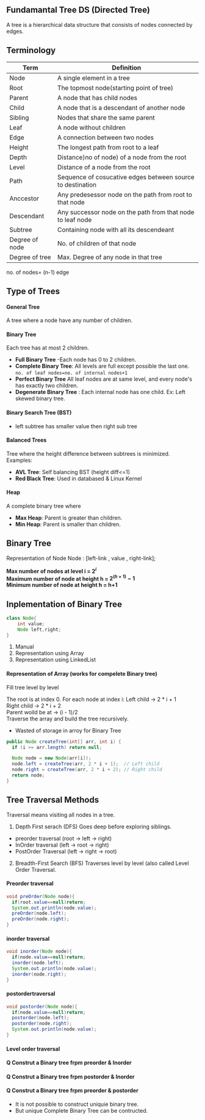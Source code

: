 ## Fundamantal Tree DS (Directed Tree)
A tree is a hierarchical data structure that consists of nodes connected by edges.  
## Terminology
|Term|Definition|
|----|----------|
|Node| A single element in a tree|
|Root| The topmost node(starting point of tree)|
|Parent| A node that has child nodes|
|Child| A node that is a descendant of another node|
|Sibling| Nodes that share the same parent|
|Leaf| A node without children|
|Edge| A connection between two nodes|
|Height| The longest path from root to a leaf|
|Depth| Distance)no of node) of a node from the root|
|Level| Distance of a node from the root|
|Path| Sequence of cosucative edges between source to destination|
|Anccestor|Any predesessor node on the path from root to that node|
|Descendant|Any successor node on the path from that node to leaf node|
|Subtree| Containing node with all its descendeant|
|Degree of node| No. of children of that node|
|Degree of tree| Max. Degree of any node in that tree|
  
no. of nodes= (n-1) edge  
## Type of Trees
#### General Tree
A tree where a node have any number of children.  
#### Binary Tree
Each tree has at most 2 children.
- **Full Binary Tree** -Each node has 0 to 2 children.
- **Complete Binary Tree**: All levels are full except possible the last one.
  ```no. of leaf nodes=no. of internal nodes+1```
- **Perfect Binary Tree** All leaf nodes are at same level, and every node's has exactly two children.
- **Degenerate Binary Tree** : Each internal node has one child. Ex: Left skewed binary tree.
#### Binary Search Tree (BST)
- left subtree has smaller value then right sub tree

#### Balanced Trees
Tree where the height difference between subtrees is minimized.  
Examples:  
- **AVL Tree**: Self balancing BST (height diff<=1)
- **Red Black Tree**: Used in databased & Linux Kernel
#### Heap
A complete binary tree where
- **Max Heap**: Parent is greater than children.
- **Min Heap**: Parent is smaller than children.

## Binary Tree
Representation of Node
Node : [left-link , value , right-link];  

**Max number of nodes at level i = $2^i$**  
**Maximum number of node at height h = $2^{(h+1)} - 1$**   
**Minimum number of node at height h = h+1**  

## Inplementation of Binary Tree
```java
class Node{
    int value;
    Node left,right;
}
```
1. Manual
2. Representation using Array
3. Representation using LinkedList
#### Representation of Array (works for compelete Binary tree)
Fill tree level by level

The root is at index 0.
For each node at index i:
Left child → 2 * i + 1  
Right child → 2 * i + 2  
Parent  woild be at → (i - 1)/2  
Traverse the array and build the tree recursively.

- Wasted of storage in arroy for Binary Tree

```java
public Node createTree(int[] arr, int i) {
  if (i >= arr.length) return null;

  Node node = new Node(arr[i]);
  node.left = createTree(arr, 2 * i + 1);  // Left child
  node.right = createTree(arr, 2 * i + 2); // Right child
  return node;
}
```
## Tree Traversal Methods
Traversal means visiting all nodes in a tree.  
1. Depth First serach (DFS)
Goes deep before exploring siblings.
- preorder traversal (root -> left -> right)
- InOrder traversal (left -> root -> right)
- PostOrder Traversal (left -> right -> root)
2. Breadth-First Search (BFS)
  Traverses level by level (also called Level Order Traversal.

#### Preorder traversal
```java
void preOrder(Node node){
  if(root.value==null)return;
  System.out.println(node.value);
  preOrder(node.left);
  preOrder(node.right);
}
```
#### inorder traversal
```java
void inorder(Node node){
  if(node.value==null)return;
  inorder(node.left);
  System.out.println(node.value);
  inorder(node.right);
}
```
#### postordertraversal
```java
void postorder(Node node){
  if(node.value==null)return;
  postorder(node.left);
  postorder(node.right);
  System.out.println(node.value);
}
```
#### Level order traversal
#### Q Construt a Binary tree frpm preorder & Inorder
#### Q Construt a Binary tree frpm postorder & Inorder
#### Q Construt a Binary tree frpm preorder & postorder
- It is not possible to construct uniquie binary tree.
- But unique Complete Binary Tree can be contructed.

